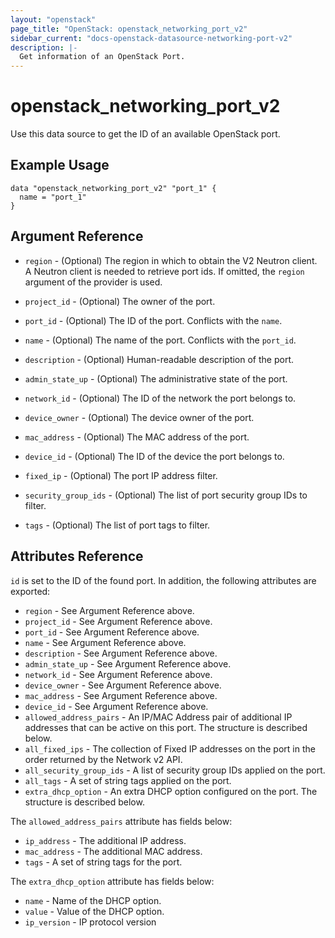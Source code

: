 ```yaml
---
layout: "openstack"
page_title: "OpenStack: openstack_networking_port_v2"
sidebar_current: "docs-openstack-datasource-networking-port-v2"
description: |-
  Get information of an OpenStack Port.
---
```


# openstack\_networking\_port\_v2

Use this data source to get the ID of an available OpenStack port.

## Example Usage

```hcl
data "openstack_networking_port_v2" "port_1" {
  name = "port_1"
}
```

## Argument Reference

* `region` - (Optional) The region in which to obtain the V2 Neutron client.
  A Neutron client is needed to retrieve port ids. If omitted, the
  `region` argument of the provider is used.

* `project_id` - (Optional) The owner of the port.

* `port_id` - (Optional) The ID of the port. Conflicts with the `name`.

* `name` - (Optional) The name of the port. Conflicts with the `port_id`.

* `description` - (Optional) Human-readable description of the port.

* `admin_state_up` - (Optional) The administrative state of the port.

* `network_id` - (Optional) The ID of the network the port belongs to.

* `device_owner` - (Optional) The device owner of the port.

* `mac_address` - (Optional) The MAC address of the port.

* `device_id` - (Optional) The ID of the device the port belongs to.

* `fixed_ip` - (Optional) The port IP address filter.

* `security_group_ids` - (Optional) The list of port security group IDs to filter.

* `tags` - (Optional) The list of port tags to filter.

## Attributes Reference

`id` is set to the ID of the found port. In addition, the following attributes
are exported:

* `region` - See Argument Reference above.
* `project_id` - See Argument Reference above.
* `port_id` - See Argument Reference above.
* `name` - See Argument Reference above.
* `description` - See Argument Reference above.
* `admin_state_up` - See Argument Reference above.
* `network_id` - See Argument Reference above.
* `device_owner` - See Argument Reference above.
* `mac_address` - See Argument Reference above.
* `device_id` - See Argument Reference above.
* `allowed_address_pairs` - An IP/MAC Address pair of additional IP
    addresses that can be active on this port. The structure is described
    below.
* `all_fixed_ips` - The collection of Fixed IP addresses on the port in the
  order returned by the Network v2 API.
* `all_security_group_ids` - A list of security group IDs applied on the port.
* `all_tags` - A set of string tags applied on the port.
* `extra_dhcp_option` - An extra DHCP option configured on the port.
    The structure is described below.

The `allowed_address_pairs` attribute has fields below:
* `ip_address` - The additional IP address.
* `mac_address` - The additional MAC address.
* `tags` - A set of string tags for the port.

The `extra_dhcp_option` attribute has fields below:
* `name` - Name of the DHCP option.
* `value` - Value of the DHCP option.
* `ip_version` - IP protocol version
